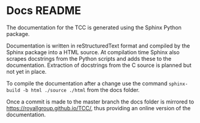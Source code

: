 # Docs README #

The documentation for the TCC is generated using the Sphinx Python package.

Documentation is written in reStructuredText format and compiled by the Sphinx package into a HTML source. At compilation time Sphinx also scrapes docstrings from the Python scripts and adds these to the documentation. Extraction of docstrings from the C source is planned but not yet in place.

To compile the documentation after a change use the command `sphinx-build -b html ./source ./html` from the docs folder.

Once a commit is made to the master branch the docs folder is mirrored to https://royallgroup.github.io/TCC/, thus providing an online version of the documentation.